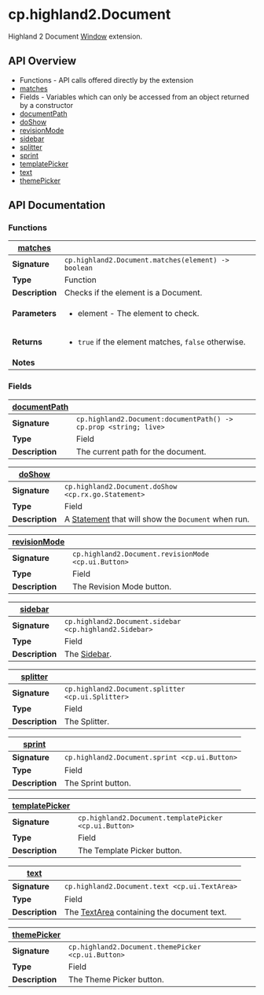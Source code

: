 # cp.highland2.Document

Highland 2 Document [Window](cp.ui.Window.md) extension.

## API Overview
* Functions - API calls offered directly by the extension
 * [matches](#matches)
* Fields - Variables which can only be accessed from an object returned by a constructor
 * [documentPath](#documentPath)
 * [doShow](#doShow)
 * [revisionMode](#revisionMode)
 * [sidebar](#sidebar)
 * [splitter](#splitter)
 * [sprint](#sprint)
 * [templatePicker](#templatePicker)
 * [text](#text)
 * [themePicker](#themePicker)

## API Documentation

### Functions

| [matches](#matches)         |                                                                                     |
| --------------------------------------------|-------------------------------------------------------------------------------------|
| **Signature**                               | `cp.highland2.Document.matches(element) -> boolean`                                                                    |
| **Type**                                    | Function                                                                     |
| **Description**                             | Checks if the element is a Document.                                                                     |
| **Parameters**                              | <ul><li>element - The element to check.</li></ul> |
| **Returns**                                 | <ul><li>`true` if the element matches, `false` otherwise.</li></ul>          |
| **Notes**                                   | <ul></ul>                |

### Fields

| [documentPath](#documentPath)         |                                                                                     |
| --------------------------------------------|-------------------------------------------------------------------------------------|
| **Signature**                               | `cp.highland2.Document:documentPath() -> cp.prop <string; live>`                                                                    |
| **Type**                                    | Field                                                                     |
| **Description**                             | The current path for the document.                                                                     |

| [doShow](#doShow)         |                                                                                     |
| --------------------------------------------|-------------------------------------------------------------------------------------|
| **Signature**                               | `cp.highland2.Document.doShow <cp.rx.go.Statement>`                                                                    |
| **Type**                                    | Field                                                                     |
| **Description**                             | A [Statement](cp.rx.go.Statement.md) that will show the `Document` when run.                                                                     |

| [revisionMode](#revisionMode)         |                                                                                     |
| --------------------------------------------|-------------------------------------------------------------------------------------|
| **Signature**                               | `cp.highland2.Document.revisionMode <cp.ui.Button>`                                                                    |
| **Type**                                    | Field                                                                     |
| **Description**                             | The Revision Mode button.                                                                     |

| [sidebar](#sidebar)         |                                                                                     |
| --------------------------------------------|-------------------------------------------------------------------------------------|
| **Signature**                               | `cp.highland2.Document.sidebar <cp.highland2.Sidebar>`                                                                    |
| **Type**                                    | Field                                                                     |
| **Description**                             | The [Sidebar](cp.highland2.Sidebar.md).                                                                     |

| [splitter](#splitter)         |                                                                                     |
| --------------------------------------------|-------------------------------------------------------------------------------------|
| **Signature**                               | `cp.highland2.Document.splitter <cp.ui.Splitter>`                                                                    |
| **Type**                                    | Field                                                                     |
| **Description**                             | The Splitter.                                                                     |

| [sprint](#sprint)         |                                                                                     |
| --------------------------------------------|-------------------------------------------------------------------------------------|
| **Signature**                               | `cp.highland2.Document.sprint <cp.ui.Button>`                                                                    |
| **Type**                                    | Field                                                                     |
| **Description**                             | The Sprint button.                                                                     |

| [templatePicker](#templatePicker)         |                                                                                     |
| --------------------------------------------|-------------------------------------------------------------------------------------|
| **Signature**                               | `cp.highland2.Document.templatePicker <cp.ui.Button>`                                                                    |
| **Type**                                    | Field                                                                     |
| **Description**                             | The Template Picker button.                                                                     |

| [text](#text)         |                                                                                     |
| --------------------------------------------|-------------------------------------------------------------------------------------|
| **Signature**                               | `cp.highland2.Document.text <cp.ui.TextArea>`                                                                    |
| **Type**                                    | Field                                                                     |
| **Description**                             | The [TextArea](cp.ui.TextArea.md) containing the document text.                                                                     |

| [themePicker](#themePicker)         |                                                                                     |
| --------------------------------------------|-------------------------------------------------------------------------------------|
| **Signature**                               | `cp.highland2.Document.themePicker <cp.ui.Button>`                                                                    |
| **Type**                                    | Field                                                                     |
| **Description**                             | The Theme Picker button.                                                                     |

